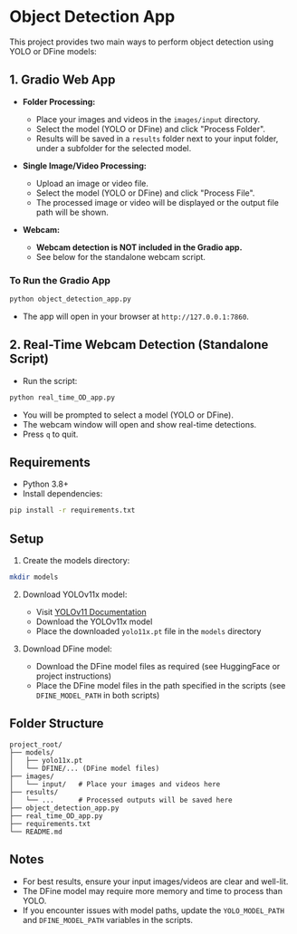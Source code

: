 # Object Detection App

This project provides two main ways to perform object detection using YOLO or DFine models:

## 1. Gradio Web App

- **Folder Processing:**
  - Place your images and videos in the `images/input` directory.
  - Select the model (YOLO or DFine) and click "Process Folder".
  - Results will be saved in a `results` folder next to your input folder, under a subfolder for the selected model.

- **Single Image/Video Processing:**
  - Upload an image or video file.
  - Select the model (YOLO or DFine) and click "Process File".
  - The processed image or video will be displayed or the output file path will be shown.

- **Webcam:**
  - **Webcam detection is NOT included in the Gradio app.**
  - See below for the standalone webcam script.

### To Run the Gradio App
```bash
python object_detection_app.py
```
- The app will open in your browser at `http://127.0.0.1:7860`.

## 2. Real-Time Webcam Detection (Standalone Script)

- Run the script:
```bash
python real_time_OD_app.py
```
- You will be prompted to select a model (YOLO or DFine).
- The webcam window will open and show real-time detections.
- Press `q` to quit.

## Requirements
- Python 3.8+
- Install dependencies:
```bash
pip install -r requirements.txt
```

## Setup

1. Create the models directory:
```bash
mkdir models
```

2. Download YOLOv11x model:
   - Visit [YOLOv11 Documentation](https://docs.ultralytics.com/tasks/detect/)
   - Download the YOLOv11x model
   - Place the downloaded `yolo11x.pt` file in the `models` directory

3. Download DFine model:
   - Download the DFine model files as required (see HuggingFace or project instructions)
   - Place the DFine model files in the path specified in the scripts (see `DFINE_MODEL_PATH` in both scripts)

## Folder Structure
```
project_root/
├── models/
│   ├── yolo11x.pt
│   └── DFINE/... (DFine model files)
├── images/
│   └── input/   # Place your images and videos here
├── results/
│   └── ...      # Processed outputs will be saved here
├── object_detection_app.py
├── real_time_OD_app.py
├── requirements.txt
└── README.md
```

## Notes
- For best results, ensure your input images/videos are clear and well-lit.
- The DFine model may require more memory and time to process than YOLO.
- If you encounter issues with model paths, update the `YOLO_MODEL_PATH` and `DFINE_MODEL_PATH` variables in the scripts.

